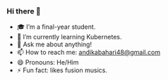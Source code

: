 ### Hi there 👋

- 🎓 I’m a final-year student.
- 🌱 I’m currently learning Kubernetes.
- 💬 Ask me about anything!
- 📫 How to reach me: andikabahari48@gmail.com
- 😄 Pronouns: He/Him
- ⚡ Fun fact: likes fusion musics.
